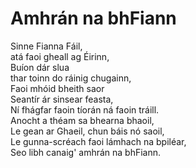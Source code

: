 # Amhrán na bhFiann

Sinne Fianna Fáil,  
atá faoi gheall ag Éirinn,  
Buíon dár slua  
thar toinn do ráinig chugainn,  
Faoi mhóid bheith saor  
Seantír ár sinsear feasta,  
Ní fhágfar faoin tíorán ná faoin tráill.  
Anocht a théam sa bhearna bhaoil,  
Le gean ar Ghaeil, chun báis nó saoil,  
Le gunna-scréach faoi lámhach na bpiléar,  
Seo libh canaig' amhrán na bhFiann.
